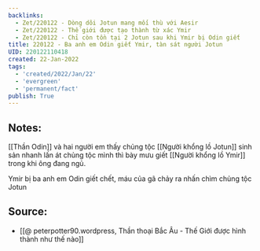 ```yaml
---
backlinks:
  - Zet/220122 - Dòng dõi Jotun mang mối thù với Aesir
  - Zet/220122 - Thế giới được tạo thành từ xác Ymir
  - Zet/220122 - Chỉ còn tồn tại 2 Jotun sau khi Ymir bị Odin giết
title: 220122 - Ba anh em Odin giết Ymir, tàn sát người Jotun
UID: 220122110418
created: 22-Jan-2022
tags:
  - 'created/2022/Jan/22'
  - 'evergreen'
  - 'permanent/fact'
publish: True
---
```

## Notes:
[[Thần Odin]] và hai người em thấy chủng tộc [[Người khổng lồ Jotun]] sinh sản nhanh lấn át chủng tộc mình thì bày mưu giết [[Người khổng lồ Ymir]] trong khi ông đang ngủ.

Ymir bị ba anh em Odin giết chết, máu của gã chảy ra nhấn chìm chủng tộc Jotun

## Source:
- [[@ peterpotter90.wordpress, Thần thoại Bắc Âu - Thế Giới được hình thành như thế nào]]


